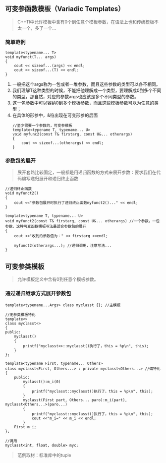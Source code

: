 ## 可变参函数模板（Variadic Templates）
> C++11中允许模板中含有0个到任意个模板参数，在语法上也和传统模板不太一个，多了一个...

### 简单范例
```
template<typename... T>
void myfunct(T... args)
{
    cout << sizeof...(args) << endl;
    cout << sizeof...(T) << endl;
}
```
1. 一般把这个args称为一包或者一堆参数，而且这些参数的类型可以各不相同。
2. 我们理解T这种类型的时候，不能把他理解成一个类型，要理解成0到多个不同的类型，那自然，对应的参数args也应该是多个不同类型的参数。
3. 这一包参数中可以容纳0到多个模板参数，而且这些模板参数可以为任意的类型；
4. 在具体的形参中，&符出现在可变形参的后面
   ```
   //至少需要一个参数的，可变参模板
   template<typename T, typename... U>
   void myfunc2(const T& firstarg, const U&... otherargs)
   {
       cout << sizeof...(otherargs) << endl;
   }
   ```

### 参数包的展开
>展开套路比较固定，一般都是用递归函数的方式来展开参数：要求我们在代码编写递归展开和递归终止函数

```
//递归终止函数
void myfunct2()
{
    cout <<"参数包展开时执行了递归终止函数myfunct2()..." << endl;
}

template<typename T, typename... U>
void myfunct2(const T& firstarg, const U&... otherargs) //一个参数，一包参数，这种可变函数模板写法最适合参数包的展开
{
    cout <<"收到的参数值为：" << firstarg <<endl;

    myfunct2(otherargs...); //递归调用，注意写法...
}
```

## 可变参类模板
>允许模板定义中含有0到任意个模板参数。

### 通过递归继承方式展开参数包
```
template<typename...Args> class myclasst {}; //主模板

//无参类模板特化
template<>
class myclasst<>
{
public:
    myclasst()
    {
        printf("myclasst<>::myclasst()执行了，this = %p\n", this);
    }
};

template<typename First, typename... Others>
class myclasst<First, Others...> : private myclasst<Others...> //偏特化
{
    public:
        myclasst():m_i(0)
        {
            printf("myclasst::myclasst()执行了，this = %p\n", this);
        }
        myclasst(First part, Others... paro):m_i(part), myclasst<Others...>(paro...)
        {
            printf("myclasst::myclasst()执行了，this = %p\n", this);
            cout <<"m_i=" << m_i << endl;
        }
    First m_i;
};

//调用
myclasst<int, float, double> myc;
```
>范例取材：标准库中的tuple
